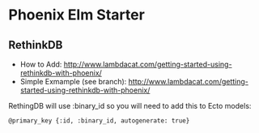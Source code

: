 # Phoenix Elm Starter

## RethinkDB

* How to Add: http://www.lambdacat.com/getting-started-using-rethinkdb-with-phoenix/
* Simple Exmample (see branch): http://www.lambdacat.com/getting-started-using-rethinkdb-with-phoenix/

RethingDB will use :binary_id so you will need to add this to Ecto models:

```
@primary_key {:id, :binary_id, autogenerate: true}
```
